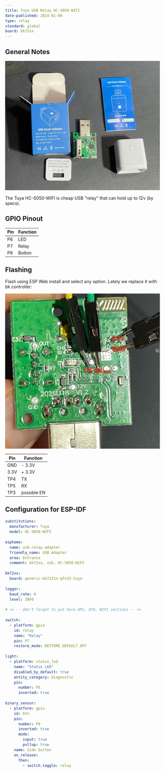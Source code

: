 ```yaml
---
title: Tuya USB Relay HC-S050-WIFI
date-published: 2024-01-09
type: relay
standard: global
board: bk72xx
---
```


## General Notes

![Tuya HC-S050-WIFI](tuya-hc-s050-wifi.jpg "Tuya HC-S050-WIFI")

The Tuya HC-S050-WIFI is cheap USB "relay" that can hold up to 12v (by specs).

## GPIO Pinout

| Pin | Function      |
| --- | ------------- |
| P6  | LED           |
| P7  | Relay         |
| P8  | Button        |

## Flashing

Flash using ESP Web install and select any option. Lately we replace it with bk controller:

![Tuya HC-S050-WIFI Flashing PCB pinout](tuya-hc-s050-wifi-pcb-flashing.jpg)

| Pin  | Function      |
| ---- | ------------- |
| GND  | - 3.3V        |
| 3.3V | + 3.3V        |
| TP4  | TX            |
| TP5  | RX            |
| TP3  | possible EN   |

## Configuration for ESP-IDF

```yaml
substitutions:
  manufacturer: Tuya
  model: HC-S050-WIFI

esphome:
  name: usb-relay-adapter
  friendly_name: USB Adapter
  area: Entrance
  comment: bk72xx, usb, HC-S050-WIFI

bk72xx:
  board: generic-bk7231n-qfn32-tuya

logger:
  baud_rate: 0
  level: INFO

# << -- don't forget to put here API, OTA, WIFI sections -- >>

switch:
  - platform: gpio
    id: relay
    name: "Relay"
    pin: P7
    restore_mode: RESTORE_DEFAULT_OFF

light:
  - platform: status_led
    name: "Status LED"
    disabled_by_default: true
    entity_category: diagnostic
    pin:
      number: P6
      inverted: true

binary_sensor:
  - platform: gpio
    id: btn
    pin:
      number: P8
      inverted: true
      mode:
        input: true
        pullup: true
    name: Side button
    on_release:
      then:
        - switch.toggle: relay
```
